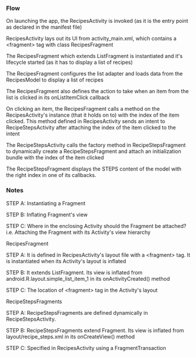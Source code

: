 ### Flow

On launching the app, the RecipesActivity is invoked (as it is the entry point as declared in the manifest file)

RecipesActivity lays out its UI from activity_main.xml, which contains a \<fragment\> tag with class RecipesFragment

The RecipesFragment which extends ListFragment is instantiated and it's lifecycle started
(as it has to display a list of recipes)

The RecipesFragment configures the list adapter and loads data from the RecipesModel to display a list of recipes

The RecipesFragment also defines the action to take when an item from the list is clicked in its
 onListItemClick callback

On clicking an item, the RecipesFragment calls a method on the RecipesActivity's instance (that it holds on to) with the
index of the item clicked. This method defined in RecipesActivity sends an intent to RecipeStepsActivity after
attaching the index of the item clicked to the intent

The RecipeStepsActivity calls the factory method in RecipeStepsFragment to dynamically create a RecipeStepsFragment
and attach an initialization bundle with the index of the item clicked

The RecipeStepsFragment displays the STEPS content of the model with the right index in one of its callbacks.

### Notes

STEP A: Instantiating a Fragment

STEP B: Inflating Fragment's view

STEP C: Where in the enclosing Activity should the Fragment be attached? i.e. Attaching the Fragment with its Activity's view hierarchy

RecipesFragment

STEP A:
It is defined in RecipesActivity's layout file with a \<fragment\> tag.
It is instantiated when its Activity's layout is inflated

STEP B:
It extends ListFragment.
Its view is inflated from android.R.layout.simple_list_item_1 in its onActivityCreated() method

STEP C:
The location of \<fragment\> tag in the Activity's layout


RecipeStepsFragments

STEP A:
RecipeStepsFragments are defined dynamically in RecipeStepsActivity.

STEP B:
RecipeStepsFragments extend Fragment.
Its view is inflated from layout/recipe_steps.xml in its onCreateView() method

STEP C:
Specified in RecipesActivity using a FragmentTransaction
